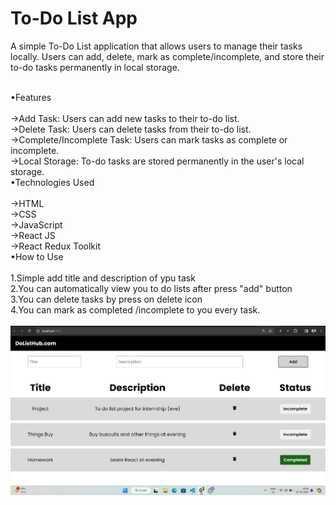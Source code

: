 # To-Do List App


A simple To-Do List application that allows users to manage their tasks locally. Users can add, delete, mark as complete/incomplete, and store their to-do tasks permanently in local storage.<br><br>

•Features<br><br>
→Add Task: Users can add new tasks to their to-do list.<br>
→Delete Task: Users can delete tasks from their to-do list.<br>
→Complete/Incomplete Task: Users can mark tasks as complete or incomplete.<br>
→Local Storage: To-do tasks are stored permanently in the user's local storage.<br>
•Technologies Used<br><br>
→HTML<br>
→CSS<br>
→JavaScript<br>
→React JS<br>
→React Redux Toolkit<br>
•How to Use<br><br>
1.Simple add title and description of ypu task<br>
2.You can automatically view you to do lists after press "add" button<br>
3.You can delete tasks by press on delete icon<br>
4.You can mark as completed /incomplete to you every task.<br><br>
![Preview](https://github.com/Mkmihir16/React-To-do-List-V/blob/main/Screenshot%202024-04-02%20142504.png)
